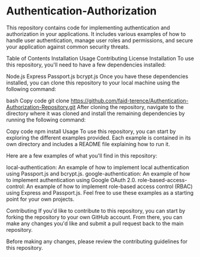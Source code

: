 # Authentication-Authorization


This repository contains code for implementing authentication and authorization in your applications. It includes various examples of how to handle user authentication, manage user roles and permissions, and secure your application against common security threats.

Table of Contents
Installation
Usage
Contributing
License
Installation
To use this repository, you'll need to have a few dependencies installed:

Node.js
Express
Passport.js
bcrypt.js
Once you have these dependencies installed, you can clone this repository to your local machine using the following command:

bash
Copy code
git clone https://github.com/faid-terence/Authentication-Authorization-Repository.git
After cloning the repository, navigate to the directory where it was cloned and install the remaining dependencies by running the following command:

Copy code
npm install
Usage
To use this repository, you can start by exploring the different examples provided. Each example is contained in its own directory and includes a README file explaining how to run it.

Here are a few examples of what you'll find in this repository:

local-authentication: An example of how to implement local authentication using Passport.js and bcrypt.js.
google-authentication: An example of how to implement authentication using Google OAuth 2.0.
role-based-access-control: An example of how to implement role-based access control (RBAC) using Express and Passport.js.
Feel free to use these examples as a starting point for your own projects.

Contributing
If you'd like to contribute to this repository, you can start by forking the repository to your own GitHub account. From there, you can make any changes you'd like and submit a pull request back to the main repository.

Before making any changes, please review the contributing guidelines for this repository.





